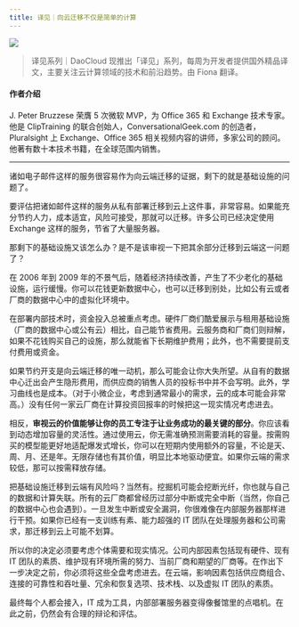 ```yaml
---
title: 译见｜向云迁移不仅是简单的计算
---
```


<!-- reviewed by fiona -->

![](http://7xi8kv.com5.z0.glb.qiniucdn.com/yijian-7-1.jpg)

> 译见系列｜DaoCloud 现推出「译见」系列，每周为开发者提供国外精品译文，主要关注云计算领域的技术和前沿趋势。由 Fiona 翻译。

#### 作者介绍

J. Peter Bruzzese 荣膺 5 次微软 MVP，为 Office 365 和 Exchange 技术专家。他是 ClipTraining 的联合创始人，ConversationalGeek.com 的创造者，Pluralsight 上 Exchange、Office 365 相关视频内容的讲师，多家公司的顾问。他著有数十本技术书籍，在全球范围内销售。

---

诸如电子邮件这样的服务很容易作为向云端迁移的证据，剩下的就是基础设施的问题了。

要评估把诸如邮件这样的服务从私有部署迁移到云上这件事，非常容易。如果能充分节约人力，成本适宜，风险可接受，那就可以迁移。许多公司已经决定使用 Exchange 这样的服务，节省了大量服务器。

那剩下的基础设施又该怎么办？是不是该审视一下把其余部分迁移到云端这一问题了？

在 2006 年到 2009 年的不景气后，随着经济持续改善，产生了不少老化的基础设施，运行缓慢。你可以花钱更新数据中心，也可以迁移到别处，比如公有云或者厂商的数据中心中的虚拟化环境中。

在部署内部技术时，资金投入总被重点考虑。硬件厂商们酷爱展示与租用基础设施（厂商的数据中心或公有云）相比，自己能节省费用。云服务商和厂商们则辩解，如果不花钱购买自己的设施，那么就能省下长期维护费用；此外，也不需要提前支付费用或资金。

如果节约开支是向云端迁移的唯一动机，那么可能会让你大失所望。从自有的数据中心迁出会产生隐形费用，而供应商的销售人员的投标书中并不会写明。此外，学习曲线也是成本。（对于小微企业，考虑到通常最小的需求，云的成本可能会非常高。）没有任何一家云厂商在计算投资回报率的时候把这一现实情况考虑进去。

相反，**审视云的价值能够让你的员工专注于让业务成功的最关键的部分**。你应该看到动态增加容量的灵活性。通过使用云，你无需准确预测需要消耗的容量。按需购买的模型能更好地适配爆发式增长，你可以在短期内使用额外的容量，不论是天、周、月、还是年。无限存储也有其价值，明显比本地驱动便宜。如果你云端的需求较低，那可以按需释放存储。

把基础设施迁移到云端有风险吗？当然有。挖掘机可能会挖断光纤，你也就与自己的数据和计算失联。所有的云厂商都曾经历过部分中断或完全中断（当然，你自己的数据中心也会遇到）。一旦发生中断或安全漏洞，你很难像在内部服务器那样进行干预。如果你已经有一支训练有素、能力超强的 IT 团队在处理服务器和公司需求，那迁移到云上可能不划算。

所以你的决定必须要考虑个体需要和现实情况。公司内部因素包括现有硬件、现有 IT 团队的素质、维护现有环境所需的努力、当前厂商和期望的厂商等。在作出下一步决定之前，你必须将这些全盘考虑进去。在云端，影响因素包括供应商组合、连接的可靠性和吞吐量、冗余和恢复选项、技术栈、以及虚拟 IT 团队的素质。

最终每个人都会接入，IT 成为工具，内部部署服务器变得像餐馆里的点唱机。在此之前，仍然会有合理的辩论和评估。